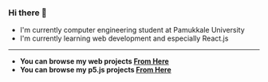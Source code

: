 ### Hi there 👋



- I'm currently computer engineering student at Pamukkale University
- I'm currently learning web development and especially React.js


------------


- **You can browse my web projects  [From Here](https://brkunver.github.io/web-projects/)** 
- **You can browse my p5.js projects  [From Here](https://brkunver.github.io/p5.js-projects/)** 
